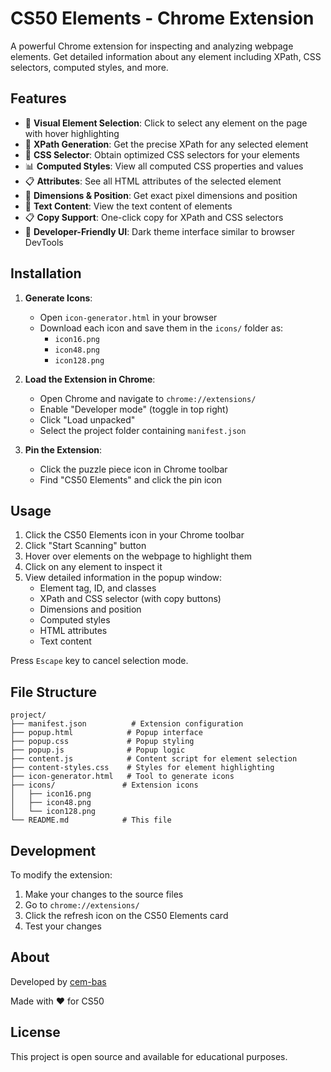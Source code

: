 # CS50 Elements - Chrome Extension

A powerful Chrome extension for inspecting and analyzing webpage elements. Get detailed information about any element including XPath, CSS selectors, computed styles, and more.

## Features

- 🎯 **Visual Element Selection**: Click to select any element on the page with hover highlighting
- 📍 **XPath Generation**: Get the precise XPath for any selected element
- 🎨 **CSS Selector**: Obtain optimized CSS selectors for your elements
- 📊 **Computed Styles**: View all computed CSS properties and values
- 📋 **Attributes**: See all HTML attributes of the selected element
- 📏 **Dimensions & Position**: Get exact pixel dimensions and position
- 📝 **Text Content**: View the text content of elements
- 📋 **Copy Support**: One-click copy for XPath and CSS selectors
- 🌙 **Developer-Friendly UI**: Dark theme interface similar to browser DevTools

## Installation

1. **Generate Icons**:
   - Open `icon-generator.html` in your browser
   - Download each icon and save them in the `icons/` folder as:
     - `icon16.png`
     - `icon48.png`
     - `icon128.png`

2. **Load the Extension in Chrome**:
   - Open Chrome and navigate to `chrome://extensions/`
   - Enable "Developer mode" (toggle in top right)
   - Click "Load unpacked"
   - Select the project folder containing `manifest.json`

3. **Pin the Extension**:
   - Click the puzzle piece icon in Chrome toolbar
   - Find "CS50 Elements" and click the pin icon

## Usage

1. Click the CS50 Elements icon in your Chrome toolbar
2. Click "Start Scanning" button
3. Hover over elements on the webpage to highlight them
4. Click on any element to inspect it
5. View detailed information in the popup window:
   - Element tag, ID, and classes
   - XPath and CSS selector (with copy buttons)
   - Dimensions and position
   - Computed styles
   - HTML attributes
   - Text content

Press `Escape` key to cancel selection mode.

## File Structure

```
project/
├── manifest.json          # Extension configuration
├── popup.html            # Popup interface
├── popup.css             # Popup styling
├── popup.js              # Popup logic
├── content.js            # Content script for element selection
├── content-styles.css    # Styles for element highlighting
├── icon-generator.html   # Tool to generate icons
├── icons/               # Extension icons
│   ├── icon16.png
│   ├── icon48.png
│   └── icon128.png
└── README.md            # This file
```

## Development

To modify the extension:

1. Make your changes to the source files
2. Go to `chrome://extensions/`
3. Click the refresh icon on the CS50 Elements card
4. Test your changes

## About

Developed by [cem-bas](https://github.com/cem-bas)

Made with ❤️ for CS50

## License

This project is open source and available for educational purposes.